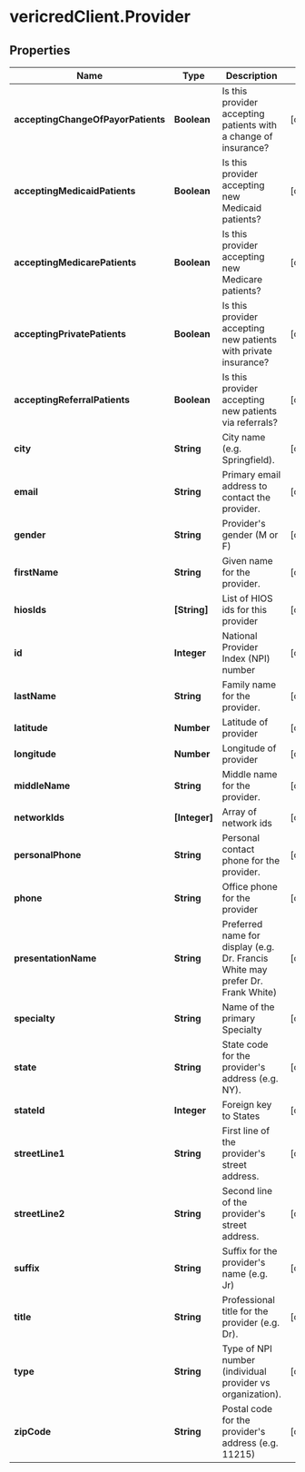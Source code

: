 # vericredClient.Provider

## Properties
Name | Type | Description | Notes
------------ | ------------- | ------------- | -------------
**acceptingChangeOfPayorPatients** | **Boolean** | Is this provider accepting patients with a change of insurance? | [optional] 
**acceptingMedicaidPatients** | **Boolean** | Is this provider accepting new Medicaid patients? | [optional] 
**acceptingMedicarePatients** | **Boolean** | Is this provider accepting new Medicare patients? | [optional] 
**acceptingPrivatePatients** | **Boolean** | Is this provider accepting new patients with private insurance? | [optional] 
**acceptingReferralPatients** | **Boolean** | Is this provider accepting new patients via referrals? | [optional] 
**city** | **String** | City name (e.g. Springfield). | [optional] 
**email** | **String** | Primary email address to contact the provider. | [optional] 
**gender** | **String** | Provider&#39;s gender (M or F) | [optional] 
**firstName** | **String** | Given name for the provider. | [optional] 
**hiosIds** | **[String]** | List of HIOS ids for this provider | [optional] 
**id** | **Integer** | National Provider Index (NPI) number | [optional] 
**lastName** | **String** | Family name for the provider. | [optional] 
**latitude** | **Number** | Latitude of provider | [optional] 
**longitude** | **Number** | Longitude of provider | [optional] 
**middleName** | **String** | Middle name for the provider. | [optional] 
**networkIds** | **[Integer]** | Array of network ids | [optional] 
**personalPhone** | **String** | Personal contact phone for the provider. | [optional] 
**phone** | **String** | Office phone for the provider | [optional] 
**presentationName** | **String** | Preferred name for display (e.g. Dr. Francis White may prefer Dr. Frank White) | [optional] 
**specialty** | **String** | Name of the primary Specialty | [optional] 
**state** | **String** | State code for the provider&#39;s address (e.g. NY). | [optional] 
**stateId** | **Integer** | Foreign key to States | [optional] 
**streetLine1** | **String** | First line of the provider&#39;s street address. | [optional] 
**streetLine2** | **String** | Second line of the provider&#39;s street address. | [optional] 
**suffix** | **String** | Suffix for the provider&#39;s name (e.g. Jr) | [optional] 
**title** | **String** | Professional title for the provider (e.g. Dr). | [optional] 
**type** | **String** | Type of NPI number (individual provider vs organization). | [optional] 
**zipCode** | **String** | Postal code for the provider&#39;s address (e.g. 11215) | [optional] 


